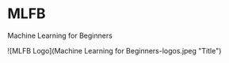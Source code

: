 # MLFB
Machine Learning for Beginners

![MLFB Logo](Machine Learning for Beginners-logos.jpeg "Title")
